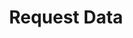 ---
title: "Request Data"
excerpt: "Sign up to get access to the Australian National Synthesis of BRUV data"
image: /assets/images/new_synthesis.png
external_url: https://thefishcollective.github.io/data/
share: false
related: false
button: Learn more
---